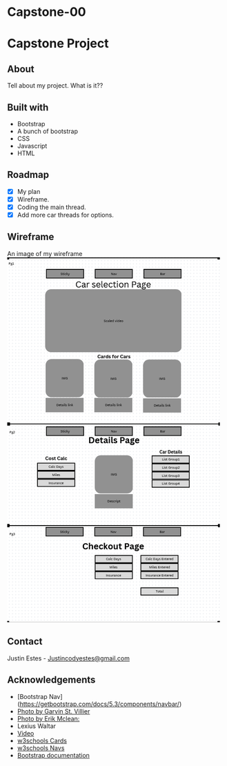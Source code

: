 # Capstone-00
# Capstone Project

## About



Tell about my project. What is it??

## Built with

* Bootstrap
* A bunch of bootstrap
* CSS
* Javascript
* HTML


## Roadmap

- [x] My plan
- [x] Wireframe.
- [x] Coding the main thread.
- [x] Add more car threads for options.

## Wireframe

An image of my wireframe
![alt text](Wireframe.png)

## Contact

Justin Estes - Justincodyestes@gmail.com

## Acknowledgements

* [Bootstrap Nav] (https://getbootstrap.com/docs/5.3/components/navbar/)
* [Photo by Garvin St. Villier](https://www.pexels.com/photo/black-dodge-challenger-coupe-3311574/)
* [Photo by Erik Mclean: ](https://www.pexels.com/photo/orange-sports-car-parked-at-the-parking-lot-12590802/)
* Lexius Waltar 
* [Video](https://www.pexels.com/video/a-white-car-parked-in-the-pouring-rain-at-night-16815341/)
* [w3schools Cards](https://www.w3schools.com/bootstrap5/bootstrap_cards.php)
* [w3schools Navs](https://www.w3schools.com/bootstrap5/bootstrap_navs.php)
* [Bootstrap documentation](https://getbootstrap.com/docs/5.3/getting-started/introduction/) 


